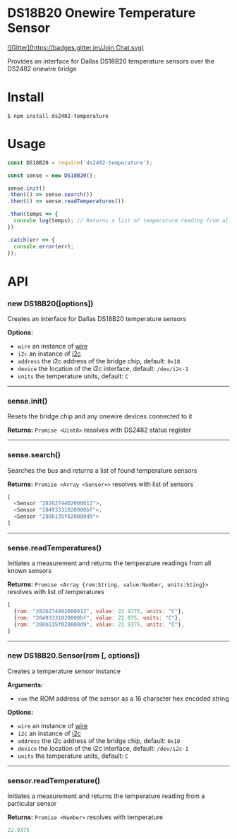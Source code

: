 # DS18B20 Onewire Temperature Sensor

[![Gitter](https://badges.gitter.im/Join Chat.svg)](https://gitter.im/ianmetcalf/node-ds2482?utm_source=badge&utm_medium=badge&utm_campaign=pr-badge&utm_content=badge)

Provides an interface for Dallas DS18B20 temperature sensors over the DS2482 onewire bridge

# Install

```
$ npm install ds2482-temperature
```

# Usage

```js
const DS18B20 = require('ds2482-temperature');

const sense = new DS18B20();

sense.init()
.then(() => sense.search())
.then(() => sense.readTemperatures())

.then(temps => {
  console.log(temps); // Returns a list of temperature reading from all found sensors
})

.catch(err => {
  console.error(err);
});
```

# API

### new DS18B20([options])
Creates an interface for Dallas DS18B20 temperature sensors

__Options:__
- `wire` an instance of [wire](https://github.com/ianmetcalf/node-ds2482)
- `i2c` an instance of [i2c](https://github.com/kelly/node-i2c)
- `address` the i2c address of the bridge chip, default: `0x18`
- `device` the location of the i2c interface, default: `/dev/i2c-1`
- `units` the temperature units, default: `C`

---

### sense.init()
Resets the bridge chip and any onewire devices connected to it

__Returns:__ `Promise <Uint8>` resolves with DS2482 status register

---

### sense.search()
Searches the bus and returns a list of found temperature sensors

__Returns:__ `Promise <Array <Sensor>>` resolves with list of sensors

```js
[
  <Sensor "2826274402000012">,
  <Sensor "28493331020000bf">,
  <Sensor "280b135f020000d9">
]
```

---

### sense.readTemperatures()
Initiates a measurement and returns the temperature readings from all known sensors

__Returns:__ `Promise <Array {rom:String, value:Number, units:Sting}>` resolves with list of temperatures

```js
[
  {rom: "2826274402000012", value: 22.9375, units: "C"},
  {rom: "28493331020000bf", value: 22.875, units: "C"},
  {rom: "280b135f020000d9", value: 21.9375, units: "C"},
]
```

---

### new DS18B20.Sensor(rom [, options])
Creates a temperature sensor instance

__Arguments:__
- `rom` the ROM address of the sensor as a 16 character hex encoded string

__Options:__
- `wire` an instance of [wire](https://github.com/ianmetcalf/node-ds2482)
- `i2c` an instance of [i2c](https://github.com/kelly/node-i2c)
- `address` the i2c address of the bridge chip, default: `0x18`
- `device` the location of the i2c interface, default: `/dev/i2c-1`
- `units` the temperature units, default: `C`

---

### sensor.readTemperature()
Initiates a measurement and returns the temperature reading from a particular sensor

__Returns:__ `Promise <Number>` resolves with temperature

```js
22.9375
```
